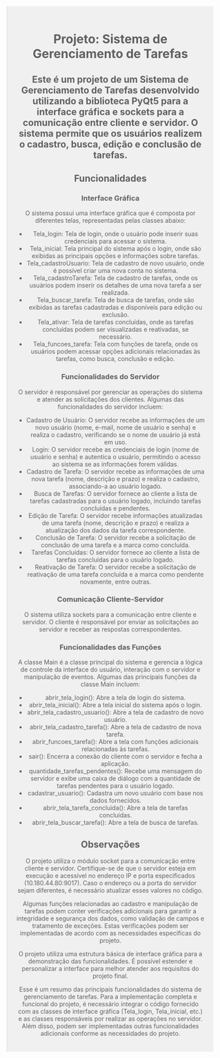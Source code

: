 <div align="center">
  <blockquote style="background-color: #f0f0f0; padding: 20px;">
    <h1>Projeto: Sistema de Gerenciamento de Tarefas</h1>
    <h2>Este é um projeto de um Sistema de Gerenciamento de Tarefas desenvolvido utilizando a biblioteca PyQt5 para a interface gráfica e sockets para a comunicação entre cliente e servidor. O sistema permite que os usuários realizem o cadastro, busca, edição e conclusão de tarefas.</h2>
    <h2>Funcionalidades</h2>
    <h3>Interface Gráfica</h3>
    <p>O sistema possui uma interface gráfica que é composta por diferentes telas, representadas pelas classes abaixo:</p>
    <ul>
      <li>Tela_login: Tela de login, onde o usuário pode inserir suas credenciais para acessar o sistema.</li>
      <li>Tela_inicial: Tela principal do sistema após o login, onde são exibidas as principais opções e informações sobre tarefas.</li>
      <li>Tela_cadastroUsuario: Tela de cadastro de novo usuário, onde é possível criar uma nova conta no sistema.</li>
      <li>Tela_cadastroTarefa: Tela de cadastro de tarefas, onde os usuários podem inserir os detalhes de uma nova tarefa a ser realizada.</li>
      <li>Tela_buscar_tarefa: Tela de busca de tarefas, onde são exibidas as tarefas cadastradas e disponíveis para edição ou exclusão.</li>
      <li>Tela_ativar: Tela de tarefas concluídas, onde as tarefas concluídas podem ser visualizadas e reativadas, se necessário.</li>
      <li>Tela_funcoes_tarefa: Tela com funções de tarefa, onde os usuários podem acessar opções adicionais relacionadas às tarefas, como busca, conclusão e edição.</li>
    </ul>
    <h3>Funcionalidades do Servidor</h3>
    <p>O servidor é responsável por gerenciar as operações do sistema e atender as solicitações dos clientes. Algumas das funcionalidades do servidor incluem:</p>
    <ul>
      <li>Cadastro de Usuário: O servidor recebe as informações de um novo usuário (nome, e-mail, nome de usuário e senha) e realiza o cadastro, verificando se o nome de usuário já está em uso.</li>
      <li>Login: O servidor recebe as credenciais de login (nome de usuário e senha) e autentica o usuário, permitindo o acesso ao sistema se as informações forem válidas.</li>
      <li>Cadastro de Tarefa: O servidor recebe as informações de uma nova tarefa (nome, descrição e prazo) e realiza o cadastro, associando-a ao usuário logado.</li>
      <li>Busca de Tarefas: O servidor fornece ao cliente a lista de tarefas cadastradas para o usuário logado, incluindo tarefas concluídas e pendentes.</li>
      <li>Edição de Tarefa: O servidor recebe informações atualizadas de uma tarefa (nome, descrição e prazo) e realiza a atualização dos dados da tarefa correspondente.</li>
      <li>Conclusão de Tarefa: O servidor recebe a solicitação de conclusão de uma tarefa e a marca como concluída.</li>
      <li>Tarefas Concluídas: O servidor fornece ao cliente a lista de tarefas concluídas para o usuário logado.</li>
      <li>Reativação de Tarefa: O servidor recebe a solicitação de reativação de uma tarefa concluída e a marca como pendente novamente, entre outras.</li>
    </ul>
    <h3>Comunicação Cliente-Servidor</h3>
    <p>O sistema utiliza sockets para a comunicação entre cliente e servidor. O cliente é responsável por enviar as solicitações ao servidor e receber as respostas correspondentes.</p>
    <h3>Funcionalidades das Funções</h3>
    <p>A classe Main é a classe principal do sistema e gerencia a lógica de controle da interface do usuário, interação com o servidor e manipulação de eventos. Algumas das principais funções da classe Main incluem:</p>
    <ul>
      <li>abrir_tela_login(): Abre a tela de login do sistema.</li>
      <li>abrir_tela_inicial(): Abre a tela inicial do sistema após o login.</li>
      <li>abrir_tela_cadastro_usuario(): Abre a tela de cadastro de novo usuário.</li>
      <li>abrir_tela_cadastro_tarefa(): Abre a tela de cadastro de nova tarefa.</li>
      <li>abrir_funcoes_tarefa(): Abre a tela com funções adicionais relacionadas às tarefas.</li>
      <li>sair(): Encerra a conexão do cliente com o servidor e fecha a aplicação.</li>
      <li>quantidade_tarefas_pendentes(): Recebe uma mensagem do servidor e exibe uma caixa de diálogo com a quantidade de tarefas pendentes para o usuário logado.</li>
      <li>cadastrar_usuario(): Cadastra um novo usuário com base nos dados fornecidos.</li>
      <li>abrir_tela_tarefa_concluida(): Abre a tela de tarefas concluídas.</li>
      <li>abrir_tela_buscar_tarefa(): Abre a tela de busca de tarefas.</li>
    </ul>
    <h2>Observações</h2>
    <p>O projeto utiliza o módulo socket para a comunicação entre cliente e servidor. Certifique-se de que o servidor esteja em execução e acessível no endereço IP e porta especificados (10.180.44.80:9017). Caso o endereço ou a porta do servidor sejam diferentes, é necessário atualizar esses valores no código.</p>
    <p>Algumas funções relacionadas ao cadastro e manipulação de tarefas podem conter verificações adicionais para garantir a integridade e segurança dos dados, como validação de campos e tratamento de exceções. Estas verificações podem ser implementadas de acordo com as necessidades específicas do projeto.</p>
    <p>O projeto utiliza uma estrutura básica de interface gráfica para a demonstração das funcionalidades. É possível estender e personalizar a interface para melhor atender aos requisitos do projeto final.</p>
    <p>Esse é um resumo das principais funcionalidades do sistema de gerenciamento de tarefas. Para a implementação completa e funcional do projeto, é necessário integrar o código fornecido com as classes de interface gráfica (Tela_login, Tela_inicial, etc.) e as classes responsáveis por realizar as operações no servidor. Além disso, podem ser implementadas outras funcionalidades adicionais conforme as necessidades do projeto.</p>
  </blockquote>
</div>
